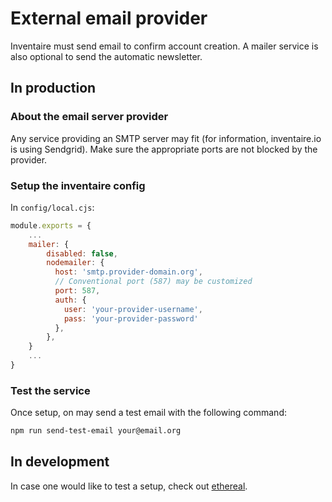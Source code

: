 # External email provider

Inventaire must send email to confirm account creation. A mailer service is also optional to send the automatic newsletter.

## In production

### About the email server provider

Any service providing an SMTP server may fit (for information, inventaire.io is using Sendgrid).
Make sure the appropriate ports are not blocked by the provider.

### Setup the inventaire config

In `config/local.cjs`:

```js
module.exports = {
	...
	mailer: {
		disabled: false,
		nodemailer: {
		  host: 'smtp.provider-domain.org',
		  // Conventional port (587) may be customized
		  port: 587,
		  auth: {
		    user: 'your-provider-username',
		    pass: 'your-provider-password'
		  },
		},
	}
	...
}
```

### Test the service

Once setup, on may send a test email with the following command:

```sh
npm run send-test-email your@email.org
```

## In development

In case one would like to test a setup, check out [ethereal](https://ethereal.email/create).